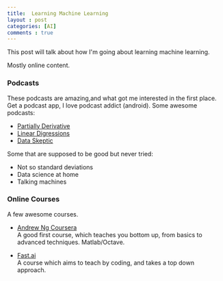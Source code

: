 ```yaml
---
title:  Learning Machine Learning
layout : post
categories: [AI]
comments : true
---
```


This post will talk about how I'm going about learning machine learning.  

Mostly online content.


### Podcasts

These podcasts are amazing,and what got me interested in the first place. Get a podcast app, I love podcast addict (android).
Some awesome podcasts:  
* [Partially Derivative](http://partiallyderivative.com)
* [Linear Digressions](http://lineardigressions.com/)
* [Data Skeptic](http://dataskeptic.com)

Some that are supposed to be good but never tried:
* Not so standard deviations
* Data science at home
* Talking machines


### Online Courses
A few awesome courses.

* [Andrew Ng Coursera](http://coursera.org/learn/machine-learning)  
    A good first course, which teaches you bottom up, from basics to advanced techniques. Matlab/Octave.

* [Fast.ai](http://fast.ai)  
    A course which aims to teach by coding, and takes a top down approach.
